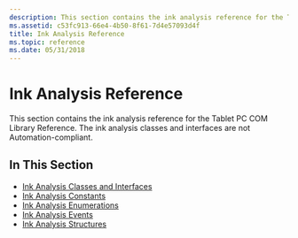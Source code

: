 ```yaml
---
description: This section contains the ink analysis reference for the Tablet PC COM Library Reference. The ink analysis classes and interfaces are not Automation-compliant.
ms.assetid: c53fc913-66e4-4b50-8f61-7d4e57093d4f
title: Ink Analysis Reference
ms.topic: reference
ms.date: 05/31/2018
---
```


# Ink Analysis Reference

This section contains the ink analysis reference for the Tablet PC COM Library Reference. The ink analysis classes and interfaces are not Automation-compliant.

## In This Section

-   [Ink Analysis Classes and Interfaces](classes-and-interfaces---ink-analysis.md)
-   [Ink Analysis Constants](ink-analysis-constants.md)
-   [Ink Analysis Enumerations](ink-analysis-enumerations.md)
-   [Ink Analysis Events](-ianalysisevents.md)
-   [Ink Analysis Structures](ink-analysis-structures.md)

 

 



